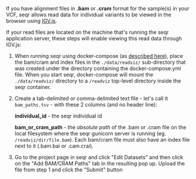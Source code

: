 If you have alignment files in **.bam** or **.cram** format for the sample(s) in your VCF, seqr allows read data 
for individual variants to be viewed in the browser using [IGV.js](https://github.com/igvteam/igv.js/wiki).

If your read files are located on the machine that's running the seqr application server, these steps will enable
viewing this read data through IGV.js:

1) When running seqr using docker-compose (as [described here](https://github.com/broadinstitute/seqr/blob/master/deploy/LOCAL_INSTALL.md)), 
place the bam/cram and index files in the `./data/readviz/` sub-directory that was created under the directory containing
the docker-compose.yml file. When you start seqr, docker-compose will mount the `./data/readviz/` directory to a `/readviz`
top-level directory inside the seqr container.

1) Create a tab-delimited or comma-delimited text file - let's call it `bam_paths.tsv` - with these 2 columns (and no 
header line):
    
   **individual_id**  - the seqr individual id
   
   **bam_or_cram_path** - the *absolute path* of the .bam or .cram file on the local filesystem where the seqr 
    gunicorn server is running (eg. `/readviz/dir/file.bam`).  Each bam/cram file must also have an index file next 
    to it (.bam.bai or .cam.crai). 
   
1) Go to the project page in seqr and click "Edit Datasets" and then click on the "Add BAM/CRAM Paths" tab in the 
resulting pop up. Upload the file from step 1 and click the "Submit" button
